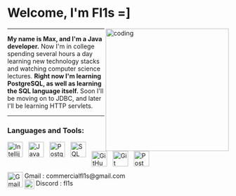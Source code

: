 # Welcome, I'm Fl1s =]
<img align="right" alt="coding" width="280" height="280" src="https://media.tenor.com/DimzPZMypFcAAAAM/laptop.gif">

---
**My name is Max, and I'm a Java developer.** Now I'm in college spending several hours a day learning new technology stacks and watching computer science lectures. **Right now I'm learning PostgreSQL, as well as learning the SQL language itself.** Soon I'll be moving on to JDBC, and later I'll be learning HTTP servlets.

---

<h3 align="left">Languages and Tools:</h3>
<div>

<img align="left" alt="Intellij" width="35px" style="padding-right:10px;" src="https://www.ico.kz/upload/iblock/7b2/c6cxcjabaw0huyc88ku30r86b8qb727e/IntelliJ_IDEA_Icon.svg.png"/>
<img align="left" alt="Java" width="35px" style="padding-right:10px;" src="https://cdn.jsdelivr.net/gh/devicons/devicon/icons/java/java-original.svg"/>
  <img align="left" alt="PostgreSQL" width="35px" style="padding-right:10px;" src="https://static-00.iconduck.com/assets.00/postgresql-icon-1987x2048-v2fkmdaw.png"/>
  <img align="left" alt="SQL" width="35px" style="padding-right:10px;" src="https://www.svgrepo.com/show/331760/sql-database-generic.svg"/>
  <img align="left" alt="GitHub" width="35px" style="padding-right:10px;" src="https://seeklogo.com/images/G/github-logo-2E3852456C-seeklogo.com.png" />
<img align="left" alt="Git" width="35px" style="padding-right:10px;" src="https://cdn.jsdelivr.net/gh/devicons/devicon/icons/git/git-original.svg" />
 <img align="left" alt="Postman" width="35px" style="padding-right:10px;" src="https://static-00.iconduck.com/assets.00/apps-postman-icon-256x256-0jwu1txy.png" />
</div>
<br />
<br />
<br />
<div>
<p align="left">
<img align="left" alt="Gmail" width="35px" style="padding-right:1px;" src="https://upload.wikimedia.org/wikipedia/commons/thumb/7/7e/Gmail_icon_%282020%29.svg/2560px-Gmail_icon_%282020%29.svg.png" />Gmail : commercialfl1s@gmail.com <br />
<img align="left" alt="Gmail" width="22px" style="padding-right:1px;" src="https://www.svgrepo.com/show/353655/discord-icon.svg" />Discord : fl1s
</p>
</div>
